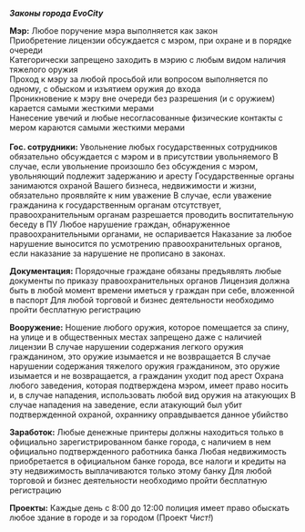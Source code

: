 _**Законы города EvoCity**_

**Мэр:**
Любое поручение мэра выполняется как закон<br>
Приобретение лицензии обсуждается с мэром, при охране и в порядке очереди<br>
Категорически запрещено заходить в мэрию с любым видом наличия тяжелого оружия<br>
Проход к мэру за любой просьбой или вопросом выполняется по одному, с обыском и изъятием оружия до входа<br>
Проникновение к мэру вне очереди без разрешения (и с оружием) карается самыми жесткими мерами<br>
Нанесение увечий и любые несогласованные физические контакты с мером караются самыми жесткими мерами<br>
<br>
**Гос. сотрудники:**
Увольнение любых государственных сотрудников обязательно обсуждается с мэром и в присутствии увольняемого
В случае, если увольнение произошло без обсуждения с мэром, увольняющий подлежит задержанию и аресту
Государственные органы занимаются охраной Вашего бизнеса, недвижимости и жизни, обязательно проявляйте к ним уважение
В случае, если уважение гражданина к государственным органам отсутствует, правоохранительным органам разрешается проводить воспитательную беседу в ПУ
Любое нарушение граждан, обнаруженное правоохранительными органами, не оспаривается
Наказание за любое нарушение выносится по усмотрению правоохранительных органов, если наказание за нарушение не прописано в законах.

**Документация:**
Порядочные граждане обязаны предъявлять любые документы по приказу правоохранительных органов
Лицензия должна быть в любой момент времени иметься у граждан при себе, вложенной в паспорт
Для любой торговой и бизнес деятельности необходимо пройти бесплатную регистрацию

**Вооружение:**
Ношение любого оружия, которое помещается за спину, на улице и в общественных местах запрещено даже с наличией лицензии
В случае нарушении содержания легкого оружия гражданином, это оружие изымается и не возвращается
В случае нарушении содержания тяжелого оружия гражданином, это оружие изымается и не возвращается, а гражданин уходит под арест
Охрана любого заведения, которая подтверждена мэром, имеет право носить и, в случае нападения, использовать любой вид оружия на атакующих
В случае нападения на заведение, если атакующий был убит подтвержденной охраной, охраннику оправдывается данное убийство

**Заработок:**
Любые денежные принтеры должны находиться только в официально зарегистрированном банке города, с наличием в нем официально подтвержденного работника банка
Любая недвижимость приобретается в официальном банке города, все налоги и кредиты на эту недвижимость выплачиваются только этому банку
Для любой торговой и бизнес деятельности необходимо пройти бесплатную регистрацию

**Проекты:**
Каждые день с 8:00 до 12:00 полиция имеет право обыскать любое здание в городе и за городом (Проект *Чист!*)
